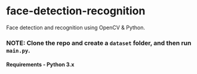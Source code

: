 # face-detection-recognition
Face detection and recognition using OpenCV &amp; Python.

### NOTE: Clone the repo and create a `dataset` folder, and then run `main.py`.

#### Requirements - Python 3.x
